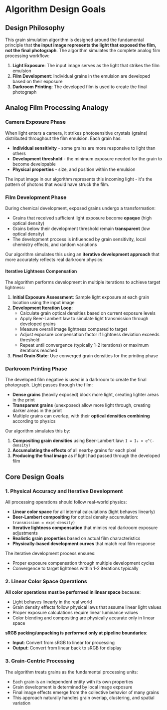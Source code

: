 # Algorithm Design Goals

## Design Philosophy

This grain simulation algorithm is designed around the fundamental principle that **the input image represents the light that exposed the film, not the final photograph**. The algorithm simulates the complete analog film processing workflow:

1. **Light Exposure**: The input image serves as the light that strikes the film emulsion
2. **Film Development**: Individual grains in the emulsion are developed based on their exposure
3. **Darkroom Printing**: The developed film is used to create the final photograph

## Analog Film Processing Analogy

### Camera Exposure Phase
When light enters a camera, it strikes photosensitive crystals (grains) distributed throughout the film emulsion. Each grain has:
- **Individual sensitivity** - some grains are more responsive to light than others
- **Development threshold** - the minimum exposure needed for the grain to become developable
- **Physical properties** - size, and position within the emulsion

The input image in our algorithm represents this incoming light - it's the pattern of photons that would have struck the film.

### Film Development Phase
During chemical development, exposed grains undergo a transformation:
- Grains that received sufficient light exposure become **opaque** (high optical density)
- Grains below their development threshold remain **transparent** (low optical density)
- The development process is influenced by grain sensitivity, local chemistry effects, and random variations

Our algorithm simulates this using an **iterative development approach** that more accurately reflects real darkroom physics:

#### Iterative Lightness Compensation
The algorithm performs development in multiple iterations to achieve target lightness:

1. **Initial Exposure Assessment**: Sample light exposure at each grain location using the input image
2. **Development Iteration Loop**:
   - Calculate grain optical densities based on current exposure levels
   - Apply Beer-Lambert law to simulate light transmission through developed grains
   - Measure overall image lightness compared to target
   - Adjust exposure compensation factor if lightness deviation exceeds threshold
   - Repeat until convergence (typically 1-2 iterations) or maximum iterations reached
3. **Final Grain State**: Use converged grain densities for the printing phase

### Darkroom Printing Phase
The developed film negative is used in a darkroom to create the final photograph. Light passes through the film:
- **Dense grains** (heavily exposed) block more light, creating lighter areas in the print
- **Transparent grains** (unexposed) allow more light through, creating darker areas in the print
- Multiple grains can overlap, with their **optical densities combining** according to physics

Our algorithm simulates this by:
1. **Compositing grain densities** using Beer-Lambert law: `I = I₀ × e^(-density)`
2. **Accumulating the effects** of all nearby grains for each pixel
3. **Producing the final image** as if light had passed through the developed film

## Core Design Goals

### 1. Physical Accuracy and Iterative Development
All processing operations should follow real-world physics:
- **Linear color space** for all internal calculations (light behaves linearly)
- **Beer-Lambert compositing** for optical density accumulation: `transmission = exp(-density)`
- **Iterative lightness compensation** that mimics real darkroom exposure adjustments
- **Realistic grain properties** based on actual film characteristics
- **Physically-based development curves** that match real film response

The iterative development process ensures:
- Proper exposure compensation through multiple development cycles
- Convergence to target lightness within 1-2 iterations typically

### 2. Linear Color Space Operations
**All color operations must be performed in linear space** because:
- Light behaves linearly in the real world
- Grain density effects follow physical laws that assume linear light values
- Proper exposure calculations require linear luminance values
- Color blending and compositing are physically accurate only in linear space

**sRGB packing/unpacking is performed only at pipeline boundaries**:
- **Input**: Convert from sRGB to linear for processing
- **Output**: Convert from linear back to sRGB for display

### 3. Grain-Centric Processing
The algorithm treats grains as the fundamental processing units:
- Each grain is an independent entity with its own properties
- Grain development is determined by local image exposure
- Final image effects emerge from the collective behavior of many grains
- This approach naturally handles grain overlap, clustering, and spatial variation

